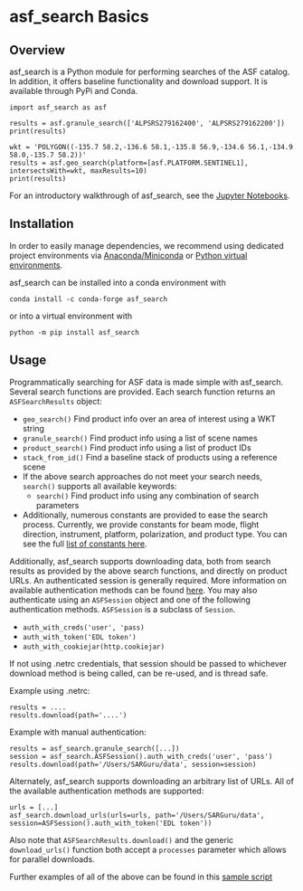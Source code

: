 # asf_search Basics

## Overview

asf_search is a Python module for performing searches of the ASF catalog. In addition, it offers baseline functionality and download support. It is available through PyPi and Conda.

	import asf_search as asf

	results = asf.granule_search(['ALPSRS279162400', 'ALPSRS279162200'])
	print(results)

	wkt = 'POLYGON((-135.7 58.2,-136.6 58.1,-135.8 56.9,-134.6 56.1,-134.9 58.0,-135.7 58.2))'
	results = asf.geo_search(platform=[asf.PLATFORM.SENTINEL1], intersectsWith=wkt, maxResults=10)
	print(results)

For an introductory walkthrough of asf_search, see the [Jupyter Notebooks](https://github.com/asfadmin/Discovery-asf_search/tree/master/examples).

## Installation
In order to easily manage dependencies, we recommend using dedicated project environments via [Anaconda/Miniconda](https://docs.conda.io/projects/conda/en/latest/user-guide/install/index.html) or [Python virtual environments](https://docs.python.org/3/tutorial/venv.html).

asf_search can be installed into a conda environment with

	conda install -c conda-forge asf_search

or into a virtual environment with

	python -m pip install asf_search

## Usage
Programmatically searching for ASF data is made simple with asf_search. Several search functions are provided. Each search function returns an ```ASFSearchResults``` object:

- ```geo_search()``` Find product info over an area of interest using a WKT string
- ```granule_search()``` Find product info using a list of scene names
- ```product_search()``` Find product info using a list of product IDs
- ```stack_from_id()``` Find a baseline stack of products using a reference scene
- If the above search approaches do not meet your search needs, ```search()``` supports all available keywords:
	- ```search()``` Find product info using any combination of search parameters
- Additionally, numerous constants are provided to ease the search process. Currently, we provide constants for beam mode, flight direction, instrument, platform, polarization, and product type. You can see the full [list of constants here](https://github.com/asfadmin/Discovery-asf_search/tree/master/asf_search/constants).

Additionally, asf_search supports downloading data, both from search results as provided by the above search functions, and directly on product URLs. An authenticated session is generally required. More information on available authentication methods can be found [here](https://docs.python-requests.org/en/master/user/authentication/). You may also authenticate using an ```ASFSession``` object and one of the following authentication methods. ```ASFSession``` is a subclass of ```Session```.

- ```auth_with_creds('user', 'pass)```
- ```auth_with_token('EDL token')```
- ```auth_with_cookiejar(http.cookiejar)```

If not using .netrc credentials, that session should be passed to whichever download method is being called, can be re-used, and is thread safe.

Example using .netrc:

	results = ....
	results.download(path='....')

Example with manual authentication:

	results = asf_search.granule_search([...])
	session = asf_search.ASFSession().auth_with_creds('user', 'pass')
	results.download(path='/Users/SARGuru/data', session=session)

Alternately, asf_search supports downloading an arbitrary list of URLs. All of the available authentication methods are supported:

	urls = [...]
	asf_search.download_urls(urls=urls, path='/Users/SARGuru/data', session=ASFSession().auth_with_token('EDL token'))

Also note that ```ASFSearchResults.download()``` and the generic ```download_urls()``` function both accept a ```processes``` parameter which allows for parallel downloads.

Further examples of all of the above can be found in this [sample script](https://github.com/asfadmin/Discovery-asf_search/blob/master/examples/hello_world.py)



